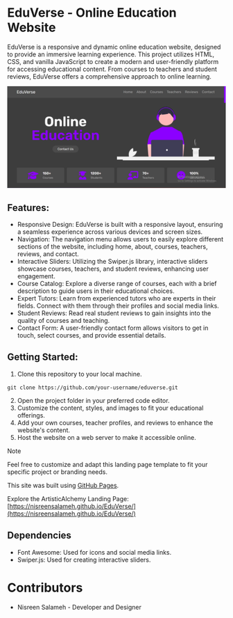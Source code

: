 # EduVerse - Online Education Website
EduVerse is a responsive and dynamic online education website, designed to provide an immersive learning experience. This project utilizes HTML, CSS, and vanilla JavaScript to create a modern and user-friendly platform for accessing educational content. From courses to teachers and student reviews, EduVerse offers a comprehensive approach to online learning.

![EduVerse Screenshot](images/EduVersescrnshot.png)

## Features:
- Responsive Design: EduVerse is built with a responsive layout, ensuring a seamless experience across various devices and screen sizes.
- Navigation: The navigation menu allows users to easily explore different sections of the website, including home, about, courses, teachers, reviews, and contact.
- Interactive Sliders: Utilizing the Swiper.js library, interactive sliders showcase courses, teachers, and student reviews, enhancing user engagement.
- Course Catalog: Explore a diverse range of courses, each with a brief description to guide users in their educational choices.
- Expert Tutors: Learn from experienced tutors who are experts in their fields. Connect with them through their profiles and social media links.
- Student Reviews: Read real student reviews to gain insights into the quality of courses and teaching.
- Contact Form: A user-friendly contact form allows visitors to get in touch, select courses, and provide essential details.


## Getting Started:
1. Clone this repository to your local machine.
```
git clone https://github.com/your-username/eduverse.git
```
2. Open the project folder in your preferred code editor.
3. Customize the content, styles, and images to fit your educational offerings.
4. Add your own courses, teacher profiles, and reviews to enhance the website's content.
5. Host the website on a web server to make it accessible online.
> [!NOTE]
> Feel free to customize and adapt this landing page template to fit your specific project or branding needs.


This site was built using [GitHub Pages](https://pages.github.com/).

Explore the ArtisticAlchemy Landing Page: [https://nisreensalameh.github.io/EduVerse/](https://nisreensalameh.github.io/EduVerse/)


## Dependencies
- Font Awesome: Used for icons and social media links.
- Swiper.js: Used for creating interactive sliders.


# Contributors
- Nisreen Salameh - Developer and Designer
